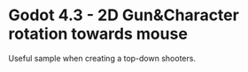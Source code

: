 # Godot 4.3 - 2D Gun&Character rotation towards mouse
 Useful sample when creating a top-down shooters.
